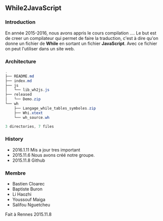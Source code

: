 ## While2JavaScript

### Introduction

  En année 2015-2016, nous avons appris le cours compilation ....
  Le but est de creer un compilateur qui permet de faire la traduction, c'est à dire qu'on donne un fichier de **While** en sortant un fichier **JavaScript**. Avec ce fichier on peut l'utiliser dans un site web.

### Architecture

``` java
.
├── README.md
├── index.md
├── js
│   └── lib_wh2js.js
├── released
│   └── Demo.zip
└── wh
    ├── Langage_while_tables_symboles.zip
    ├── Whi.xtext
    └── wh_source.wh

3 directories, 7 files
```

### History

  * 2016.1.11 Mis a jour tres important
  * 2015.11.6 Nous avons créé notre groupe.
  * 2015.11.8 Github

### Membre

  * Bastien Cloarec
  * Baptiste Buron
  * Li Haozhi
  * Youssouf Maiga
  * Salifou Nguetcheu

Fait à Rennes
2015.11.8
